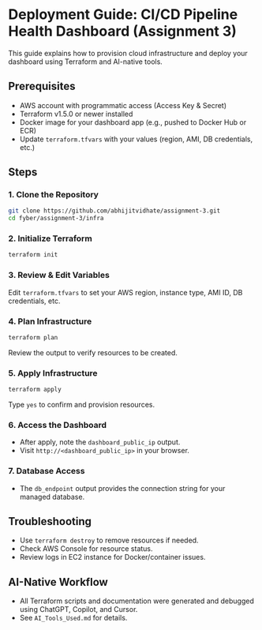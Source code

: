 # Deployment Guide: CI/CD Pipeline Health Dashboard (Assignment 3)

This guide explains how to provision cloud infrastructure and deploy your dashboard using Terraform and AI-native tools.

## Prerequisites
- AWS account with programmatic access (Access Key & Secret)
- Terraform v1.5.0 or newer installed
- Docker image for your dashboard app (e.g., pushed to Docker Hub or ECR)
- Update `terraform.tfvars` with your values (region, AMI, DB credentials, etc.)

## Steps

### 1. Clone the Repository
```bash
git clone https://github.com/abhijitvidhate/assignment-3.git
cd fyber/assignment-3/infra
```

### 2. Initialize Terraform
```bash
terraform init
```

### 3. Review & Edit Variables
Edit `terraform.tfvars` to set your AWS region, instance type, AMI ID, DB credentials, etc.

### 4. Plan Infrastructure
```bash
terraform plan
```
Review the output to verify resources to be created.

### 5. Apply Infrastructure
```bash
terraform apply
```
Type `yes` to confirm and provision resources.

### 6. Access the Dashboard
- After apply, note the `dashboard_public_ip` output.
- Visit `http://<dashboard_public_ip>` in your browser.

### 7. Database Access
- The `db_endpoint` output provides the connection string for your managed database.

## Troubleshooting
- Use `terraform destroy` to remove resources if needed.
- Check AWS Console for resource status.
- Review logs in EC2 instance for Docker/container issues.

## AI-Native Workflow
- All Terraform scripts and documentation were generated and debugged using ChatGPT, Copilot, and Cursor.
- See `AI_Tools_Used.md` for details.
